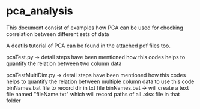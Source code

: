 # pca_analysis
This document consist of examples how PCA can be used for checking correlation between different sets of data

A deatils tutorial of PCA can be found in the attached pdf files too.


pcaTest.py -> 
detail steps have been mentioned how this codes helps to quantify the relation between two column data 

pcaTestMultiDim.py ->
detail steps have been mentioned how this codes helps to quantify the relation between multiple column data 
to use this code binNames.bat file to record dir in txt file 
binNames.bat -> will create a text file named "fileName.txt" which will record paths of all .xlsx file in that folder 
